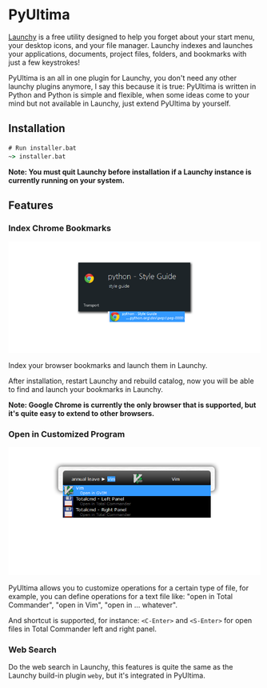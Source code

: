 # PyUltima

[Launchy](http://www.launchy.net/) is a free utility designed to help you forget about your start menu, your desktop icons, and your file manager. Launchy indexes and launches your applications, documents, project files, folders, and bookmarks with just a few keystrokes!

PyUltima is an all in one plugin for Launchy, you don't need any other launchy plugins anymore, I say this because it is true: PyUltima is written in Python and Python is simple and flexible, when some ideas come to your mind but not available in Launchy, just extend PyUltima by yourself.

## Installation

```cmd
# Run installer.bat
~> installer.bat
```

**Note: You must quit Launchy before installation if a Launchy instance is currently running on your system.**

## Features

### Index Chrome Bookmarks

![demo](BookmarkMgr_Demo.png)

Index your browser bookmarks and launch them in Launchy.

After installation, restart Launchy and rebuild catalog, now you will be able to find and launch your bookmarks in Launchy.

**Note: Google Chrome is currently the only browser that is supported, but it's quite easy to extend to other browsers.**

### Open in Customized Program

![demo](PyVerby_Demo.png)

PyUltima allows you to customize operations for a certain type of file, for example, you can define operations for a text file like: "open in Total Commander", "open in Vim", "open in ... whatever".

And shortcut is supported, for instance: `<C-Enter>` and `<S-Enter>` for open files in Total Commander left and right panel.

### Web Search

Do the web search in Launchy, this features is quite the same as the Launchy build-in plugin `weby`, but it's integrated in PyUltima.
